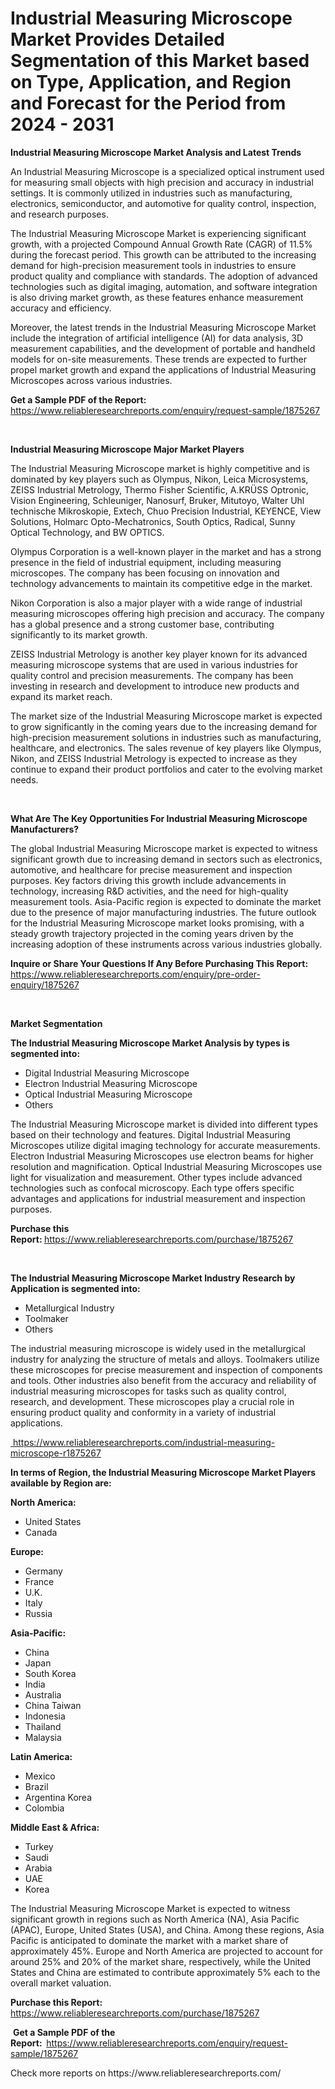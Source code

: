 <p><h1>Industrial Measuring Microscope Market Provides Detailed Segmentation of this Market based on Type, Application, and Region and Forecast for the Period from 2024 - 2031</h1></p><p><strong>Industrial Measuring Microscope Market Analysis and Latest Trends</strong></p>
<p><p>An Industrial Measuring Microscope is a specialized optical instrument used for measuring small objects with high precision and accuracy in industrial settings. It is commonly utilized in industries such as manufacturing, electronics, semiconductor, and automotive for quality control, inspection, and research purposes.</p><p>The Industrial Measuring Microscope Market is experiencing significant growth, with a projected Compound Annual Growth Rate (CAGR) of 11.5% during the forecast period. This growth can be attributed to the increasing demand for high-precision measurement tools in industries to ensure product quality and compliance with standards. The adoption of advanced technologies such as digital imaging, automation, and software integration is also driving market growth, as these features enhance measurement accuracy and efficiency.</p><p>Moreover, the latest trends in the Industrial Measuring Microscope Market include the integration of artificial intelligence (AI) for data analysis, 3D measurement capabilities, and the development of portable and handheld models for on-site measurements. These trends are expected to further propel market growth and expand the applications of Industrial Measuring Microscopes across various industries.</p></p>
<p><strong>Get a Sample PDF of the Report:&nbsp;</strong> <a href="https://www.reliableresearchreports.com/enquiry/request-sample/1875267">https://www.reliableresearchreports.com/enquiry/request-sample/1875267</a></p>
<p>&nbsp;</p>
<p><strong>Industrial Measuring Microscope Major Market Players</strong></p>
<p><p>The Industrial Measuring Microscope market is highly competitive and is dominated by key players such as Olympus, Nikon, Leica Microsystems, ZEISS Industrial Metrology, Thermo Fisher Scientific, A.KRÜSS Optronic, Vision Engineering, Schleuniger, Nanosurf, Bruker, Mitutoyo, Walter Uhl technische Mikroskopie, Extech, Chuo Precision Industrial, KEYENCE, View Solutions, Holmarc Opto-Mechatronics, South Optics, Radical, Sunny Optical Technology, and BW OPTICS.</p><p>Olympus Corporation is a well-known player in the market and has a strong presence in the field of industrial equipment, including measuring microscopes. The company has been focusing on innovation and technology advancements to maintain its competitive edge in the market.</p><p>Nikon Corporation is also a major player with a wide range of industrial measuring microscopes offering high precision and accuracy. The company has a global presence and a strong customer base, contributing significantly to its market growth.</p><p>ZEISS Industrial Metrology is another key player known for its advanced measuring microscope systems that are used in various industries for quality control and precision measurements. The company has been investing in research and development to introduce new products and expand its market reach.</p><p>The market size of the Industrial Measuring Microscope market is expected to grow significantly in the coming years due to the increasing demand for high-precision measurement solutions in industries such as manufacturing, healthcare, and electronics. The sales revenue of key players like Olympus, Nikon, and ZEISS Industrial Metrology is expected to increase as they continue to expand their product portfolios and cater to the evolving market needs.</p></p>
<p>&nbsp;</p>
<p><strong>What Are The Key Opportunities For Industrial Measuring Microscope Manufacturers?</strong></p>
<p><p>The global Industrial Measuring Microscope market is expected to witness significant growth due to increasing demand in sectors such as electronics, automotive, and healthcare for precise measurement and inspection purposes. Key factors driving this growth include advancements in technology, increasing R&D activities, and the need for high-quality measurement tools. Asia-Pacific region is expected to dominate the market due to the presence of major manufacturing industries. The future outlook for the Industrial Measuring Microscope market looks promising, with a steady growth trajectory projected in the coming years driven by the increasing adoption of these instruments across various industries globally.</p></p>
<p><strong>Inquire or Share Your Questions If Any Before Purchasing This Report:</strong> <a href="https://www.reliableresearchreports.com/enquiry/pre-order-enquiry/1875267">https://www.reliableresearchreports.com/enquiry/pre-order-enquiry/1875267</a></p>
<p>&nbsp;</p>
<p><strong>Market Segmentation</strong></p>
<p><strong>The Industrial Measuring Microscope Market Analysis by types is segmented into:</strong></p>
<p><ul><li>Digital Industrial Measuring Microscope</li><li>Electron Industrial Measuring Microscope</li><li>Optical Industrial Measuring Microscope</li><li>Others</li></ul></p>
<p><p>The Industrial Measuring Microscope market is divided into different types based on their technology and features. Digital Industrial Measuring Microscopes utilize digital imaging technology for accurate measurements. Electron Industrial Measuring Microscopes use electron beams for higher resolution and magnification. Optical Industrial Measuring Microscopes use light for visualization and measurement. Other types include advanced technologies such as confocal microscopy. Each type offers specific advantages and applications for industrial measurement and inspection purposes.</p></p>
<p><strong>Purchase this Report:&nbsp;</strong><a href="https://www.reliableresearchreports.com/purchase/1875267">https://www.reliableresearchreports.com/purchase/1875267</a></p>
<p>&nbsp;</p>
<p><strong>The Industrial Measuring Microscope Market Industry Research by Application is segmented into:</strong></p>
<p><ul><li>Metallurgical Industry</li><li>Toolmaker</li><li>Others</li></ul></p>
<p><p>The industrial measuring microscope is widely used in the metallurgical industry for analyzing the structure of metals and alloys. Toolmakers utilize these microscopes for precise measurement and inspection of components and tools. Other industries also benefit from the accuracy and reliability of industrial measuring microscopes for tasks such as quality control, research, and development. These microscopes play a crucial role in ensuring product quality and conformity in a variety of industrial applications.</p></p>
<p><a href="https://www.reliableresearchreports.com/industrial-measuring-microscope-r1875267">&nbsp;https://www.reliableresearchreports.com/industrial-measuring-microscope-r1875267</a></p>
<p><strong>In terms of Region, the Industrial Measuring Microscope Market Players available by Region are:</strong></p>
<p>
    <p> <strong> North America: </strong>
        <ul>
            <li>United States</li>
            <li>Canada</li>
        </ul>
        </p> 
    <p> <strong> Europe: </strong>
        <ul>
            <li>Germany</li>
            <li>France</li>
            <li>U.K.</li>
            <li>Italy</li>
            <li>Russia</li>
        </ul>
        </p> 
    <p> <strong> Asia-Pacific: </strong>
        <ul>
            <li>China</li>
            <li>Japan</li>
            <li>South Korea</li>
            <li>India</li>
            <li>Australia</li>
            <li>China Taiwan</li>
            <li>Indonesia</li>
            <li>Thailand</li>
            <li>Malaysia</li>
        </ul>
        </p> 
    <p> <strong> Latin America: </strong>
        <ul>
            <li>Mexico</li>
            <li>Brazil</li>
            <li>Argentina Korea</li>
            <li>Colombia</li>
        </ul>
        </p> 
    <p> <strong> Middle East & Africa: </strong>
        <ul>
            <li>Turkey</li>
            <li>Saudi</li>
            <li>Arabia</li>
            <li>UAE</li>
            <li>Korea</li>
        </ul>
    </p>
    </p>
<p><p>The Industrial Measuring Microscope Market is expected to witness significant growth in regions such as North America (NA), Asia Pacific (APAC), Europe, United States (USA), and China. Among these regions, Asia Pacific is anticipated to dominate the market with a market share of approximately 45%. Europe and North America are projected to account for around 25% and 20% of the market share, respectively, while the United States and China are estimated to contribute approximately 5% each to the overall market valuation.</p></p>
<p><strong>Purchase this Report: </strong><a href="https://www.reliableresearchreports.com/purchase/1875267">https://www.reliableresearchreports.com/purchase/1875267</a></p>
<p>&nbsp;<strong>Get a Sample PDF of the Report:&nbsp;&nbsp;</strong><a href="https://www.reliableresearchreports.com/enquiry/request-sample/1875267">https://www.reliableresearchreports.com/enquiry/request-sample/1875267</a></p>
<p><strong></strong></p>
<p>Check more reports on https://www.reliableresearchreports.com/</p>